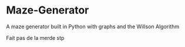 # Maze-Generator
A maze generator built in Python with graphs and the Willson Algorithm 


Fait pas de la merde stp 

